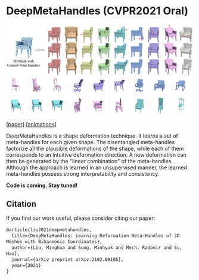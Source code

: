 # DeepMetaHandles (CVPR2021 Oral)

<img src="demo/teaser.jpg" align="center"> 
<div float="center">
<img src="demo/chair0/5c70ab.gif" width="10.2%">
<img src="demo/chair0/11e521.gif" width="10.2%">
<img src="demo/chair0/587ee5.gif" width="10.2%">
<img src="demo/chair7/4a0e7f.gif" width="10.2%">
<img src="demo/chair7/37a095.gif" width="10.2%">
<img src="demo/chair7/a2bffa.gif" width="10.2%">
<img src="demo/chair6/4a0e7f.gif" width="10.2%">
<img src="demo/chair6/9aa05f.gif" width="10.2%">
<img src="demo/chair6/39fee0.gif" width="10.2%">  
</div>
<div float="center">
<img src="demo/chair5/7e4335.gif" width="10.2%">
<img src="demo/chair5/104256.gif" width="10.2%">
<img src="demo/chair5/f76d50.gif" width="10.2%">
<img src="demo/chair9/11e521.gif" width="10.2%">
<img src="demo/chair9/f1563f.gif" width="10.2%">
<img src="demo/chair9/fde8c8.gif" width="10.2%">
<img src="demo/chair13/3e72bf.gif" width="10.2%">
<img src="demo/chair13/5c6c95.gif" width="10.2%">
<img src="demo/chair13/5c70ab.gif" width="10.2%">
</div>

[[paper]](https://arxiv.org/pdf/2102.09105) [[animations]](http://cseweb.ucsd.edu/~mil070/deep_meta_handles_supp_animations)  

DeepMetaHandles is a shape deformation technique. It learns a set of meta-handles for each given shape. The disentangled meta-handles factorize all the plausible deformations of the shape, while each of them corresponds to an intuitive deformation direction. A new deformation can then be generated by the "linear combination" of the meta-handles. Although the approach is learned in an unsupervised manner, the learned meta-handles possess strong interpretability and consistency.

**Code is coming. Stay tuned!**

## Citation

If you find our work useful, please consider citing our paper:

```
@article{liu2021deepmetahandles,
  title={DeepMetaHandles: Learning Deformation Meta-Handles of 3D Meshes with Biharmonic Coordinates},
  author={Liu, Minghua and Sung, Minhyuk and Mech, Radomir and Su, Hao},
  journal={arXiv preprint arXiv:2102.09105},
  year={2021}
}
```


